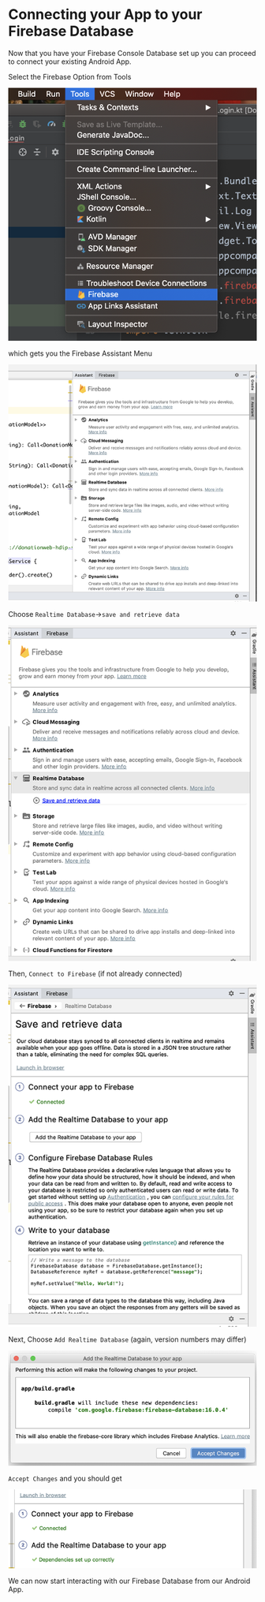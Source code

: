 # Connecting your App to your Firebase Database

Now that you have your Firebase Console Database set up you can proceed to connect your existing Android App.

Select the Firebase Option from Tools

![](img/k10s201.png)

which gets you the Firebase Assistant Menu

![](img/k10s202.png)

Choose `Realtime Database`->`save and retrieve data`

![](img/k10s203.png)

Then, `Connect to Firebase` (if not already connected)

![](img/k10s204.png)

Next, Choose `Add Realtime Database` (again, version numbers may differ)

![](img/k10s205.png)

`Accept Changes` and you should get

![](img/k10s206.png)

We can now start interacting with our Firebase Database from our Android App.
